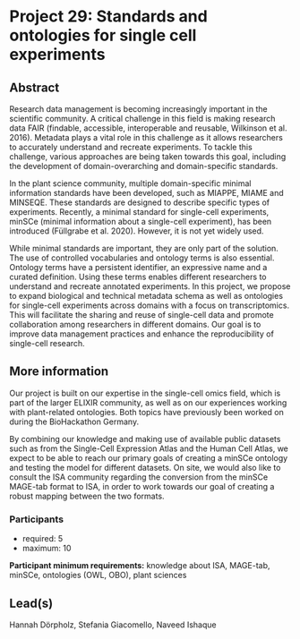 # Project 29: Standards and ontologies for single cell experiments

## Abstract

Research data management is becoming increasingly important in the scientific community. A critical challenge in this field is making research data FAIR (findable, accessible, interoperable and reusable, Wilkinson et al. 2016). Metadata plays a vital role in this challenge as it allows researchers to accurately understand and recreate experiments. To tackle this challenge, various approaches are being taken towards this goal, including the development of domain-overarching and domain-specific standards.

In the plant science community, multiple domain-specific minimal information standards have been developed, such as MIAPPE, MIAME and MINSEQE. These standards are designed to describe specific types of experiments. Recently, a minimal standard for single-cell experiments, minSCe (minimal information about a single-cell experiment), has been introduced (Füllgrabe et al. 2020). However, it is not yet widely used. 

While minimal standards are important, they are only part of the solution. The use of controlled vocabularies and ontology terms is also essential. Ontology terms have a persistent identifier, an expressive name and a curated definition. Using these terms enables different researchers to understand and recreate annotated experiments. In this project, we propose to expand biological and technical metadata schema as well as ontologies for single-cell experiments across domains with a focus on transcriptomics. This will facilitate the sharing and reuse of single-cell data and promote collaboration among researchers in different domains. Our goal is to improve data management practices and enhance the reproducibility of single-cell research.

## More information

Our project is built on our expertise in the single-cell omics field, which is part of the larger ELIXIR community, as well as on our experiences working with plant-related ontologies. Both topics have previously been worked on during the BioHackathon Germany. 

By combining our knowledge and making use of available public datasets such as from the Single-Cell Expression Atlas and the Human Cell Atlas, we expect to be able to reach our primary goals of creating a minSCe ontology and testing the model for different datasets. On site, we would also like to consult the ISA community regarding the conversion from the minSCe MAGE-tab format to ISA, in order to work towards our goal of creating a robust mapping between the two formats.

### Participants

 * required: 5
 * maximum: 10

**Participant minimum requirements:** knowledge about ISA, MAGE-tab, minSCe, ontologies (OWL, OBO), plant sciences

## Lead(s)

Hannah Dörpholz, Stefania Giacomello, Naveed Ishaque


